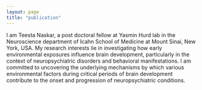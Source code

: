 ```yaml
---
layout: page
title: "publication"
---
```

I am Teesta Naskar, a post doctoral fellow at Yasmin Hurd lab in the Neuroscience department of Icahn School of Medicine at Mount Sinai, New York, USA. My research interests lie in investigating how early environmental exposures influence brain development, particularly in the context of neuropsychiatric disorders and behavioral manifestations. I am committed to uncovering the underlying mechanisms by which various environmental factors during critical periods of brain development contribute to the onset and progression of neuropsychiatric conditions.

